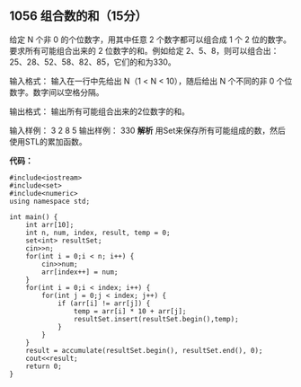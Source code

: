 

## 1056 组合数的和（15分）
给定 N 个非 0 的个位数字，用其中任意 2 个数字都可以组合成 1 个 2 位的数字。要求所有可能组合出来的 2 位数字的和。例如给定 2、5、8，则可以组合出：25、28、52、58、82、85，它们的和为330。

输入格式：
输入在一行中先给出 N（1 < N < 10），随后给出 N 个不同的非 0 个位数字。数字间以空格分隔。

输出格式：
输出所有可能组合出来的2位数字的和。

输入样例：
3 2 8 5
输出样例：
330
**解析**
用Set来保存所有可能组成的数，然后使用STL的累加函数。


**代码：**
```
#include<iostream>
#include<set>
#include<numeric>
using namespace std;

int main() {
    int arr[10];
    int n, num, index, result, temp = 0;
    set<int> resultSet;
    cin>>n;
    for(int i = 0;i < n; i++) {
        cin>>num;
        arr[index++] = num;
    }
    for(int i = 0;i < index; i++) {
        for(int j = 0;j < index; j++) {
            if (arr[i] != arr[j]) {
                temp = arr[i] * 10 + arr[j];
                resultSet.insert(resultSet.begin(),temp);
            }
        }
    }
    result = accumulate(resultSet.begin(), resultSet.end(), 0);
    cout<<result;
    return 0;
}
```